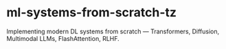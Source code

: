 # ml-systems-from-scratch-tz
Implementing modern DL systems from scratch — Transformers, Diffusion, Multimodal LLMs, FlashAttention, RLHF.
